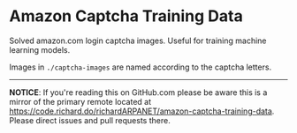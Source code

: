 # Amazon Captcha Training Data

Solved amazon.com login captcha images. Useful for training machine learning models.

Images in `./captcha-images` are named according to the captcha letters.

---------------------------------------------------

**NOTICE**: If you're reading this on GitHub.com please be aware this is a mirror of the primary remote located at https://code.richard.do/richardARPANET/amazon-captcha-training-data.
Please direct issues and pull requests there.

